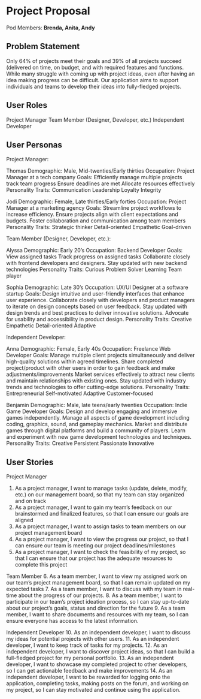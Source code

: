 # Project Proposal

Pod Members: **Brenda, Anita, Andy**

## Problem Statement

Only 64% of projects meet their goals and 39% of all projects succeed (delivered on time, on budget, and with required features and functions. While many struggle with coming up with project ideas, even after having an idea making progress can be difficult. Our application aims to support individuals and teams to develop their ideas into fully-fledged projects.


## User Roles

Project Manager
Team Member (Designer, Developer, etc.)
Independent Developer


## User Personas

Project Manager:

Thomas
Demographic: Male, Mid-twenties/Early thirties
Occupation: Project Manager at a tech company
Goals:
Efficiently manage multiple projects
track team progress
Ensure deadlines are met
Allocate resources effectively
Personality Traits:
Communication
Leadership
Loyalty
Integrity

Jodi
Demographic: Female, Late thirties/Early forties
Occupation: Project Manager at a marketing agency
Goals: 
Streamline project workflows to increase efficiency.
Ensure projects align with client expectations and budgets.
Foster collaboration and communication among team members
Personality Traits: 
Strategic thinker
Detail-oriented
Empathetic
Goal-driven


Team Member (Designer, Developer, etc.):

Alyssa
Demographic: Early 20’s
Occupation: Backend Developer
Goals:
View assigned tasks
Track progress on assigned tasks
Collaborate closely with frontend developers and designers.
Stay updated with new backend technologies
Personality Traits:
Curious
Problem Solver
Learning
Team player


Sophia
Demographic: Late 30’s
Occupation: UX/UI Designer at a software startup
Goals:
Design intuitive and user-friendly interfaces that enhance user experience.
Collaborate closely with developers and product managers to iterate on design concepts based on user feedback.
Stay updated with design trends and best practices to deliver innovative solutions.
Advocate for usability and accessibility in product design.
Personality Traits:
Creative
Empathetic
Detail-oriented
Adaptive


Independent Developer:

Anna
Demographic: Female, Early 40s
Occupation: Freelance Web Developer
Goals:
Manage multiple client projects simultaneously and deliver high-quality solutions within agreed timelines.
Share completed project/product with other users in order to gain feedback and make adjustments/improvements
Market services effectively to attract new clients and maintain relationships with existing ones.
Stay updated with industry trends and technologies to offer cutting-edge solutions.
Personality Traits:
Entrepreneurial
Self-motivated
Adaptive
Customer-focused

Benjamin
Demographic: Male, late teens/early twenties
Occupation: Indie Game Developer
Goals:
Design and develop engaging and immersive games independently.
Manage all aspects of game development including coding, graphics, sound, and gameplay mechanics.
Market and distribute games through digital platforms and build a community of players.
Learn and experiment with new game development technologies and techniques.
Personality Traits:
Creative
Persistent
Passionate
Innovative



## User Stories

Project Manager
1. As a project manager, I want to manage tasks (update, delete, modify, etc.) on our management board, so that my team can stay organized and on track
2. As a project manager, I want to gain my team’s feedback on our brainstormed and finalized features, so that I can ensure our goals are aligned
3. As a project manager, I want to assign tasks to team members on our project management board 
4. As a project manager, I want to view the progress our project, so that I can ensure our team is meeting our project deadlines/milestones
5. As a project manager, I want to check the feasibility of my project, so that I can ensure that our project has the adequate resources to complete this project

Team Member
6. As a team member, I want to view my assigned work on our team’s project management board, so that I can remain updated on my expected tasks
7. As a team member, I want to discuss with my team in real-time about the progress of our projects.
8. As a team member, I want to participate in our team’s project ideation process, so I can stay up-to-date about our project’s goals, status and direction for the future
9. As a team member, I want to share documents and resources with my team, so I can ensure everyone has access to the latest information.

Independent Developer
10. As an independent developer, I want to discuss my ideas for potential projects with other users.
11. As an independent developer, I want to keep track of tasks for my projects.
12. As an independent developer, I want to discover project ideas, so that I can build a full-fledged project for my personal portfolio.
13. As an independent developer, I want to showcase my completed project to other developers, so I can get actionable feedback and make improvements
14. As an independent developer, I want to be rewarded for logging onto the application, completing tasks, making posts on the forum, and working on my project, so I can stay motivated and continue using the application.


